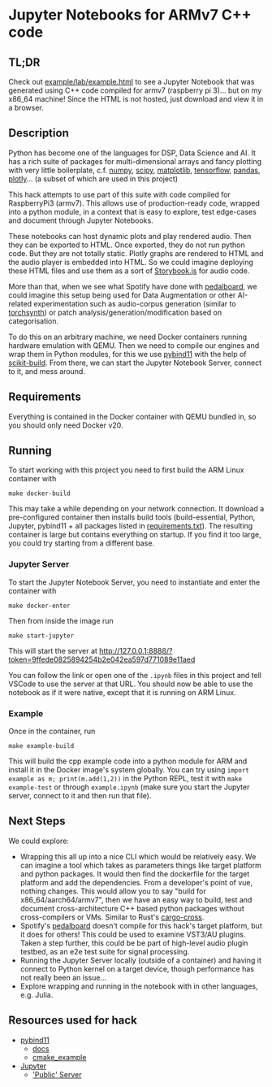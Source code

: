 # Jupyter Notebooks for ARMv7 C++ code

## TL;DR

Check out [example/lab/example.html](example/lab/example.html) to see a Jupyter Notebook that
was generated using C++ code compiled for armv7 (raspberry pi 3)... but on my x86_64 machine!
Since the HTML is not hosted, just download and view it in a browser.

## Description

Python has become one of the languages for DSP, Data Science and AI.
It has a rich suite of packages for multi-dimensional arrays and fancy plotting with very little
boilerplate, c.f. [numpy](https://pypi.org/project/numpy/), [scipy](https://pypi.org/project/scipy/), [matplotlib](https://pypi.org/project/matplotlib/), [tensorflow](https://pypi.org/project/tensorflow/), [pandas](https://pypi.org/project/pandas/), [plotly](https://pypi.org/project/plotly/)... (a subset of which are used in this project)

This hack attempts to use part of this suite with code compiled for RaspberryPi3 (armv7).
This allows use of production-ready code, wrapped into a python module, in a context that is easy
to explore, test edge-cases and document through Jupyter Notebooks.

These notebooks can host dynamic plots and play rendered audio. Then they can be exported to
HTML. Once exported, they do not run python code. But they are not totally static. Plotly
graphs are rendered to HTML and the audio player is embedded into HTML. So we could imagine deploying
these HTML files and use them as a sort of [Storybook.js](https://storybook.js.org/) for audio code.

More than that, when we see what Spotify have done with [pedalboard](https://github.com/spotify/pedalboard), we could imagine this
setup being used for Data Augmentation or other AI-related experimentation such as audio-corpus generation (similar to [torchsynth](https://github.com/torchsynth)) or patch analysis/generation/modification based on categorisation.

To do this on an arbitrary machine, we need Docker containers running hardware emulation with QEMU.
Then we need to compile our engines and wrap them in Python modules, for this we use [pybind11](https://github.com/pybind/pybind11) with
the help of [scikit-build](https://pypi.org/project/scikit-build/). From there, we can start the Jupyter Notebook Server, connect to it,
and mess around.

## Requirements

Everything is contained in the Docker container with QEMU bundled in, so you should only need Docker v20.

## Running

To start working with this project you need to first build the ARM Linux container with

```
make docker-build
```

This may take a while depending on your network connection. It download a pre-configured container
then installs build tools (build-essential, Python, Jupyter, pybind11 + all packages listed in [requirements.txt](docker/env/requirements.txt)). The resulting container is large but contains everything on startup.
If you find it too large, you could try starting from a different base.

### Jupyter Server

To start the Jupyter Notebook Server, you need to instantiate and enter the container with

```
make docker-enter
```

Then from inside the image run

```
make start-jupyter
```

This will start the server at http://127.0.0.1:8888/?token=9ffede0825894254b2e042ea597d771089e11aed

You can follow the link or open one of the `.ipynb` files in this project and tell VSCode to use
the server at that URL. You should now be able to use the notebook as if it were native, except
that it is running on ARM Linux.

### Example

Once in the container, run

```
make example-build
```

This will build the cpp example code into a python module for ARM and install it in the Docker image's
system globally. You can try using `import example as m; print(m.add(1,2))` in the Python REPL,
test it with `make example-test` or through `example.ipynb` (make sure you start the Jupyter server, connect to it and then run that file).

## Next Steps

We could explore:
* Wrapping this all up into a nice CLI which would be relatively easy. We can imagine a tool which
takes as parameters things like target platform and python packages. It would then find the dockerfile
for the target platform and add the dependencies. From a developer's point of vue, nothing changes.
This would allow you to say "build for x86_64/aarch64/armv7", then we have an easy way to build, test
and document cross-architecture C++ based python packages without cross-compilers or VMs.
Similar to Rust's [cargo-cross](https://github.com/cross-rs/cross).
* Spotify's [pedalboard](https://github.com/spotify/pedalboard) doesn't compile for this hack's target platform, but it does for others!
This could be used to examine VST3/AU plugins. Taken a step further, this
could be be part of high-level audio plugin testbed, as an e2e test suite for signal processing.
* Running the Jupyter Server locally (outside of a container) and having it connect to Python kernel
on a target device, though performance has not really been an issue...
* Explore wrapping and running in the notebook with in other languages, e.g. Julia.

## Resources used for hack

* [pybind11](https://github.com/pybind/pybind11)
    * [docs](https://pybind11.readthedocs.io/en/stable/index.html)
    * [cmake_example](https://github.com/pybind/cmake_example)
* [Jupyter]()
    * ['Public' Server](https://jupyter-notebook.readthedocs.io/en/stable/public_server.html#automatic-password-setup)